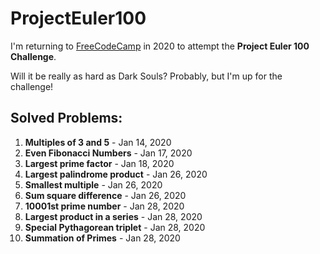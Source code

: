 # ProjectEuler100
I'm returning to [FreeCodeCamp](https://www.freecodecamp.org/news/projecteuler100-coding-challenge-competitive-programming/) in 2020 to attempt the **Project Euler 100 Challenge**.

Will it be really as hard as Dark Souls?  Probably, but I'm up for the challenge!

## Solved Problems:
1. **Multiples of 3 and 5** - Jan 14, 2020
2. **Even Fibonacci Numbers** - Jan 17, 2020
3. **Largest prime factor** - Jan 18, 2020
4. **Largest palindrome product** - Jan 26, 2020
5. **Smallest multiple** - Jan 26, 2020
6. **Sum square difference** - Jan 26, 2020
7. **10001st prime number** - Jan 28, 2020
8. **Largest product in a series** - Jan 28, 2020
9. **Special Pythagorean triplet** - Jan 28, 2020
10. **Summation of Primes** - Jan 28, 2020